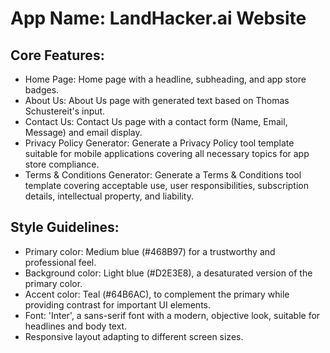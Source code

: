 # **App Name**: LandHacker.ai Website

## Core Features:

- Home Page: Home page with a headline, subheading, and app store badges.
- About Us: About Us page with generated text based on Thomas Schustereit's input.
- Contact Us: Contact Us page with a contact form (Name, Email, Message) and email display.
- Privacy Policy Generator: Generate a Privacy Policy tool template suitable for mobile applications covering all necessary topics for app store compliance.
- Terms & Conditions Generator: Generate a Terms & Conditions tool template covering acceptable use, user responsibilities, subscription details, intellectual property, and liability.

## Style Guidelines:

- Primary color: Medium blue (#468B97) for a trustworthy and professional feel.
- Background color: Light blue (#D2E3E8), a desaturated version of the primary color.
- Accent color: Teal (#64B6AC), to complement the primary while providing contrast for important UI elements.
- Font: 'Inter', a sans-serif font with a modern, objective look, suitable for headlines and body text.
- Responsive layout adapting to different screen sizes.